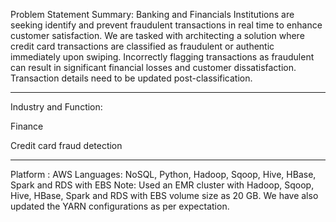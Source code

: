 Problem Statement Summary: Banking and Financials Institutions are seeking identify and prevent fraudulent transactions in real time to enhance customer satisfaction.
We are tasked with architecting a solution where credit card transactions are classified as fraudulent or authentic immediately upon swiping. 
Incorrectly flagging transactions as fraudulent can result in significant financial losses and customer dissatisfaction. Transaction details need to be updated post-classification.

------------------------------------------------------------------------------------------------------------------------------------------------------------------------------------------

Industry and Function:

Finance

Credit card fraud detection

-------------------------------------------------------------------------------------------------------------------------------------------------------------------------------------------
Platform : AWS
Languages: NoSQL, Python, Hadoop, Sqoop, Hive, HBase, Spark and RDS with EBS
Note: Used an EMR cluster with Hadoop, Sqoop, Hive, HBase, Spark and RDS with EBS volume size as 20 GB. We have also updated the YARN configurations as per expectation.
